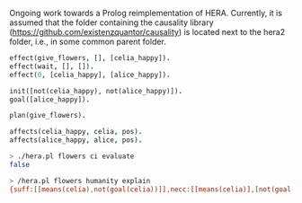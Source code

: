 Ongoing work towards a Prolog reimplementation of HERA. Currently, it is assumed that the folder containing the causality library (https://github.com/existenzquantor/causality) is located next to the hera2 folder, i.e., in some common parent folder.


```prolog
effect(give_flowers, [], [celia_happy]).
effect(wait, [], []).
effect(0, [celia_happy], [alice_happy]).

init([not(celia_happy), not(alice_happy)]).
goal([alice_happy]).

plan(give_flowers).

affects(celia_happy, celia, pos).
affects(alice_happy, alice, pos).
```
```bash
> ./hera.pl flowers ci evaluate                                                                                        [16:36:44]
false
```

```bash
> /hera.pl flowers humanity explain 
{suff:[[means(celia),not(goal(celia))]],necc:[[means(celia)],[not(goal(celia))]],inus:[[means(celia)],[not(goal(celia))]]}
```

